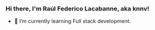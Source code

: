 ### Hi there, I'm Raúl Federico Lacabanne, aka **knnv**!
<!--
**knnv-ar/knnv-ar** is a ✨ _special_ ✨ repository because its `README.md` (this file) appears on your GitHub profile.
-->

<!--- 🔭 I’m currently working on ...-->
- 🌱 I’m currently learning Full stack development.
<!--- 👯 I’m looking to collaborate on ...-->
<!--- 🤔 I’m looking for help with ...-->
<!--- 💬 Ask me about ...-->
<!--- 📫 How to reach me: ...-->
<!--- 😄 Pronouns: ...-->
<!--- ⚡ Fun fact: ...-->
